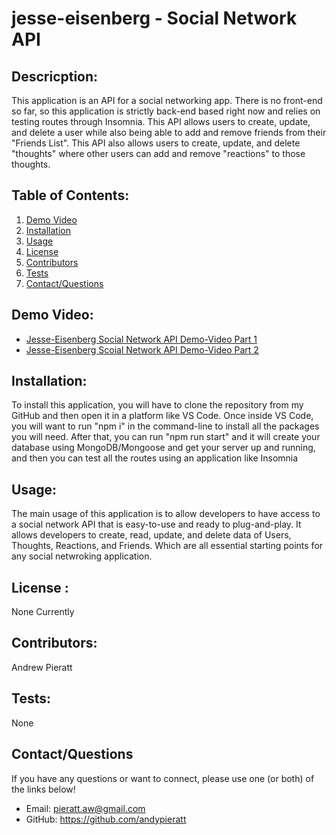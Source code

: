 # jesse-eisenberg - Social Network API

## Descricption:

This application is an API for a social networking app. There is no front-end so far, so this application is strictly back-end based right now and relies on testing routes through Insomnia. This API allows users to create, update, and delete a user while also being able to add and remove friends from their "Friends List". This API also allows users to create, update, and delete "thoughts" where other users can add and remove "reactions" to those thoughts.

## Table of Contents:

1. [Demo Video](#demovideo)
1. [Installation](#installation)
1. [Usage](#usage)
1. [License](#license)
1. [Contributors](#contributors)
1. [Tests](#tests)
1. [Contact/Questions](#contactquestions)

## Demo Video:

- [Jesse-Eisenberg Social Network API Demo-Video Part 1](https://drive.google.com/file/d/1VHmuDF86Dxx7c0B6UQOR136a7SIuDey_/view)
- [Jesse-Eisenberg Scoial Network API Demo-Video Part 2](https://drive.google.com/file/d/1tpAGYBjGey0zVe2aVB0Whe6VOq8iZTY8/view)

## Installation:

To install this application, you will have to clone the repository from my GitHub and then open it in a platform like VS Code. Once inside VS Code, you will want to run "npm i" in the command-line to install all the packages you will need. After that, you can run "npm run start" and it will create your database using MongoDB/Mongoose and get your server up and running, and then you can test all the routes using an application like Insomnia

## Usage:

The main usage of this application is to allow developers to have access to a social network API that is easy-to-use and ready to plug-and-play. It allows developers to create, read, update, and delete data of Users, Thoughts, Reactions, and Friends. Which are all essential starting points for any social netwroking application.

## License :

None Currently

## Contributors:

Andrew Pieratt

## Tests:

None

## Contact/Questions

If you have any questions or want to connect, please use one (or both) of the links below!

- Email: pieratt.aw@gmail.com
- GitHub: https://github.com/andypieratt
